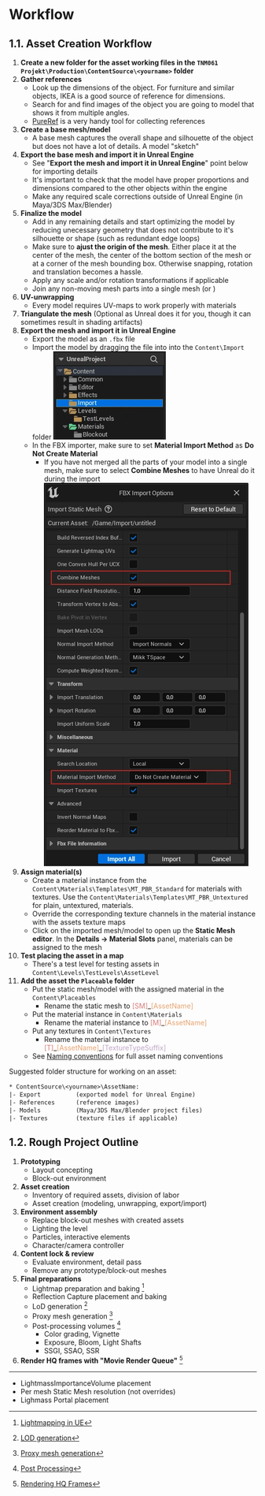 # Workflow

## 1.1. Asset Creation Workflow

1. **Create a new folder for the asset working files in the `TNM061 Projekt\Production\ContentSource\<yourname>` folder**
1. **Gather references**
    - Look up the dimensions of the object. For furniture and similar objects, IKEA is a good source of reference for dimensions. 
    - Search for and find images of the object you are going to model that shows it from multiple angles. 
    - [PureRef](https://www.pureref.com/) is a very handy tool for collecting references
2. **Create a base mesh/model**
    - A base mesh captures the overall shape and silhouette of the object but does not have a lot of details. A model "sketch"
3. **Export the base mesh and import it in Unreal Engine**
    - See "**Export the mesh and import it in Unreal Engine**" point below for importing details
    - It's important to check that the model have proper proportions and dimensions compared to the other objects within the engine
    - Make any required scale corrections outside of Unreal Engine (in Maya/3DS Max/Blender)
4. **Finalize the model**
    - Add in any remaining details and start optimizing the model by reducing unecessary geometry that does not contribute to it's silhouette or shape (such as redundant edge loops)
    - Make sure to **ajust the origin of the mesh**. Either place it at the center of the mesh, the center of the bottom section of the mesh or at a corner of the mesh bounding box. Otherwise snapping, rotation and translation becomes a hassle.
    - Apply any scale and/or rotation transformations if applicable
    - Join any non-moving mesh parts into a single mesh (or )
5. **UV-unwrapping**
    - Every model requires UV-maps to work properly with materials
6. **Triangulate the mesh** (Optional as Unreal does it for you, though it can sometimes result in shading artifacts)
7. **Export the mesh and import it in Unreal Engine**
    - Export the model as an `.fbx` file
    - Import the model by dragging the file into into the `Content\Import` folder
    ![](../../assets/import_folder.webp)
    - In the FBX importer, make sure to set **Material Import Method** as **Do Not Create Material**
        - If you have not merged all the parts of your model into a single mesh, make sure to select **Combine Meshes** to have Unreal do it during the import
    ![](../../assets/import_fbx.webp)
8.  **Assign material(s)**
    - Create a material instance from the `Content\Materials\Templates\MT_PBR_Standard` for materials with textures. Use the `Content\Materials\Templates\MT_PBR_Untextured` for plain, untextured, materials.
    - Override the corresponding texture channels in the material instance with the assets texture maps
    - Click on the imported mesh/model to open up the **Static Mesh editor**. In the **Details -> Material Slots** panel, materials can be assigned to the mesh
9.  **Test placing the asset in a map**
    - There's a test level for testing assets in `Content\Levels\TestLevels\AssetLevel`
10. **Add the asset the `Placeable` folder**
    - Put the static mesh/model with the assigned material in the `Content\Placeables`
        - Rename the static mesh to
    <span class="convention"><span style="color: #d77c79;">[SM]</span>\_<span style="color: #e6a472;">[AssetName]</span></span>
    - Put the material instance in `Content\Materials`
        - Rename the material instance to
    <span class="convention"><span style="color: #d77c79;">[M]</span>\_<span style="color: #e6a472;">[AssetName]</span></span>
    - Put any textures in `Content\Textures`
        - Rename the material instance to
    <span class="convention"><span style="color: #d77c79;">[T]</span>\_<span style="color: #e6a472;">[AssetName]</span>\_<span style="color: #c0a7c7;">[TextureTypeSuffix]</span></span>
    - See [Naming conventions](../01_project/conventions.html) for full asset naming conventions
        

Suggested folder structure for working on an asset:

```
* ContentSource\<yourname>\AssetName:
|- Export          (exported model for Unreal Engine)
|- References      (reference images)
|- Models          (Maya/3DS Max/Blender project files)
|- Textures        (texture files if applicable)
```

## 1.2. Rough Project Outline

1. **Prototyping**
    - Layout concepting
    - Block-out environment
2. **Asset creation**
    - Inventory of required assets, division of labor
    - Asset creation (modeling, unwrapping, export/import)
3. **Environment assembly**
    - Replace block-out meshes with created assets
    - Lighting the level
    - Particles, interactive elements
    - Character/camera controller
4. **Content lock & review**
    - Evaluate environment, detail pass
    - Remove any prototype/block-out meshes
5. **Final preparations**
    - Lightmap preparation and baking [^lightmap_uvs]
    - Reflection Capture placement and baking
    - LoD generation [^lod_gen]
    - Proxy mesh generation [^proxy_gen]
    - Post-processing volumes [^post]
        - Color grading, Vignette
        - Exposure, Bloom, Light Shafts
        - SSGI, SSAO, SSR
6. **Render HQ frames with "Movie Render Queue"** [^render]

---

[^lightmap_uvs]: [Lightmapping in UE](https://docs.unrealengine.com/5.1/en-US/understanding-lightmapping-in-unreal-engine/)
- LightmassImportanceVolume placement
- Per mesh Static Mesh resolution (not overrides)
- Lighmass Portal placement

[^lod_gen]: [LOD generation](https://docs.unrealengine.com/5.1/en-US/static-mesh-automatic-lod-generation-in-unreal-engine/)

[^proxy_gen]: [Proxy mesh generation](https://docs.unrealengine.com/5.1/en-US/building-hierarchical-level-of-detail-meshes-in-unreal-engine/)

[^post]: [Post Processing](https://docs.unrealengine.com/5.1/en-US/post-process-effects-in-unreal-engine/)

[^render]: [Rendering HQ Frames](https://docs.unrealengine.com/5.1/en-US/rendering-high-quality-frames-with-movie-render-queue-in-unreal-engine/)